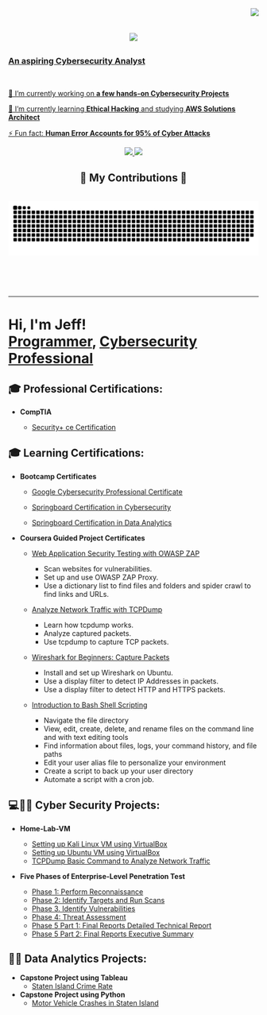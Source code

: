 <img align="right" src="https://visitor-badge.laobi.icu/badge?page_id=jefftsui1.jefftsui1" />

<h1 align="center">
    <a href="https://git.io/typing-svg">
        <img src="https://readme-typing-svg.herokuapp.com/?font=Righteous&size=35&center=true&vCenter=true&width=500&height=70&duration=3500&lines=👋+Hello+There!+👋;+I'm+Jeff+Tsui!;" />
</h1>

<h3 align="left">An aspiring Cybersecurity Analyst </h3>

<br/>

<div align="left">
 
 🔭 I’m currently working on **a few hands-on Cybersecurity Projects**
 
 🌱 I’m currently learning **Ethical Hacking** and studying **AWS Solutions Architect**

 ⚡ Fun fact: **Human Error Accounts for 95% of Cyber Attacks**
 
 </div>


<div align="center"> 
<a href="mailto:jefftsui502@gmail.com">
    <img src="https://img.shields.io/badge/Gmail-333333?style=for-the-badge&logo=gmail&logoColor=red" />
  </a>
  <a href="https://www.linkedin.com/in/jeff-tsui177/" target="_blank">
    <img src="https://img.shields.io/badge/LinkedIn-0077B5?style=for-the-badge&logo=linkedin&logoColor=white" target="_blank" />
  </a>

  </div>

<div align="center">
  <h2>🐍 My Contributions 🐍</h2>
  <br>
  <img alt="snake eating my contributions" src="https://raw.githubusercontent.com/salesp07/salesp07/output/github-contribution-grid-snake.svg" />
  
  <br/><br/><br/>
</div>

<hr/>



<div align="left"> 

<h1>Hi, I'm Jeff! <br/><a href="https://github.com/Jeffcybercheck">Programmer</a>, <a href="https://www.linkedin.com/in/jeff-tsui177/">Cybersecurity Professional</a>

<h2>🎓 Professional Certifications: </h2>
  
- <b>CompTIA</b>
  
  - [Security+ ce Certification](https://www.credly.com/badges/cc131cc0-fcce-447b-a034-ffcca20fce5a)  

 <h2>🎓 Learning Certifications: </h2>
  
- <b>Bootcamp Certificates</b>

  - [Google Cybersecurity Professional Certificate](https://www.coursera.org/account/accomplishments/specialization/certificate/GWP5Y8G3MJ87)
  
  - [Springboard Certification in Cybersecurity](https://www.credential.net/9e06fda2-a813-4170-9035-46762fb7148e#gs.z355vy)
  
  - [Springboard Certification in Data Analytics](https://www.credential.net/2913ada9-dbf4-47a5-a76a-27b0853c8608)
  
 
- <b>Coursera Guided Project Certificates</b>
  
  - [Web Application Security Testing with OWASP ZAP](https://www.coursera.org/account/accomplishments/certificate/29FZV8SHGSMK)
    - Scan websites for vulnerabilities.
    - Set up and use OWASP ZAP Proxy.
    - Use a dictionary list to find files and folders and spider crawl to find links and URLs.
  
  - [Analyze Network Traffic with TCPDump](https://www.coursera.org/account/accomplishments/certificate/UDT333D53V9P)
    - Learn how tcpdump works.
    - Analyze captured packets.
    - Use tcpdump to capture TCP packets.
  
  - [Wireshark for Beginners: Capture Packets](https://www.coursera.org/account/accomplishments/certificate/VL72VSRES3N3)
    - Install and set up Wireshark on Ubuntu.
    - Use a display filter to detect IP Addresses in packets.
    - Use a display filter to detect HTTP and HTTPS packets.
  
  - [Introduction to Bash Shell Scripting](https://www.coursera.org/account/accomplishments/certificate/4HR73CEVW35N)
    - Navigate the file directory
    - View, edit, create, delete, and rename files on the command line and with text editing tools
    - Find information about files, logs, your command history, and file paths
    - Edit your user alias file to personalize your environment
    - Create a script to back up your user directory
    - Automate a script with a cron job.
  
 
<h2>💻🕵🏻 Cyber Security Projects:</h2>  
  
- <b>Home-Lab-VM </b>    
  - [Setting up Kali Linux VM using VirtualBox](https://github.com/Jeffcybercheck/Home-Lab-VM)
  - [Setting up Ubuntu VM using VirtualBox](https://github.com/jefftsui1/Home-Lab-VM2-Ubuntu)
  - [TCPDump Basic Command to Analyze Network Traffic](https://github.com/Jeffcybercheck/TCPDump)
  
- <b>Five Phases of Enterprise-Level Penetration Test </b>  
  - [Phase 1: Perform Reconnaissance](https://docs.google.com/document/d/1WG9F7TfN3jGJlaAbgRtiNyTea5hq9nL0sHZQhu_G0ZM/edit?usp=sharing)
  - [Phase 2: Identify Targets and Run Scans](https://docs.google.com/document/d/10b3LtFLcGVknb14UawNQLBP0fX-pYGlHC-58ujXu-3U/edit?usp=sharing)
  - [Phase 3. Identify Vulnerabilities](https://docs.google.com/document/d/17BrIXEOrBXV_pRjQxot65F7srKnb_K-JE-12Bnm5CG4/edit?usp=sharing)
  - [Phase 4: Threat Assessment](https://docs.google.com/document/d/1XW5Uuhzb6lvT2me4JubiAVMCcDh14spfvg3H6jIlvCA/edit?usp=sharing)
  - [Phase 5 Part 1: Final Reports Detailed Technical Report](https://docs.google.com/document/d/1ryYGz4QHnfIrlQRvG-wUPW-bYorkkmcFMyL4Q3Jlf0k/edit?usp=sharing)
  - [Phase 5 Part 2: Final Reports Executive Summary](https://docs.google.com/document/d/174S_ybBz4xr2A-YpVl6zWxooTCB2W0aLUfpGv0d2iYo/edit?usp=sharing)
  
  
<h2>👨‍💻 Data Analytics Projects:</h2>
 
- <b>Capstone Project using Tableau</b>
  - [Staten Island Crime Rate](https://public.tableau.com/app/profile/jeff.tsui2745/viz/CapstoneProject_16124865223510/Story1?publish=yes)
- <b>Capstone Project using Python</b>
  - [Motor Vehicle Crashes in Staten Island](https://github.com/Jeffcybercheck/sharing-github/blob/main/Capstone%20project%202%20code.ipynb)
 
